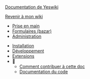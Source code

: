 [Documentation de Yeswiki](/docs/users/fr/README.md ':id=title')

[Revenir à mon wiki](/ ':id=back')

* [Prise en main](/docs/users/fr/prise-en-main.md)
* [Formulaires (bazar)](/docs/users/fr/bazar.md)
* [Administration](/docs/users/fr/admin.md)
<!--* [Comment faire pour..](/docs/users/fr/usage-avance.md)-->
* [Installation](/docs/users/fr/webmaster.md)
* [Développement](/docs/users/fr/dev.md)
* [Extensions](/ ':id=extensions-links')
* 🔧
  * [Comment contribuer à cette doc](/docs/users/README.md)
  * [Documentation du code](/docs/code/README.md)

<!-- * Langue
  * [Francais](/docs/fr/)
  * [Anglais](/docs/en/) -->
